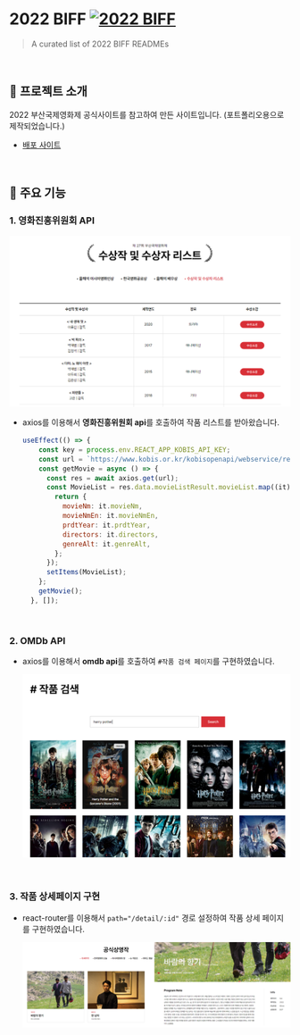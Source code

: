 # 2022 BIFF [![2022 BIFF](https://cdn.jsdelivr.net/gh/sindresorhus/awesome@d7305f38d29fed78fa85652e3a63e154dd8e8829/media/badge.svg)](https://classy-madeleine-f766d7.netlify.app/)
> A curated list of 2022 BIFF READMEs

<br>

## 👀 프로젝트 소개

2022 부산국제영화제 공식사이트를 참고하여 만든 사이트입니다. (포트폴리오용으로 제작되었습니다.)

- [배포 사이트](https://classy-madeleine-f766d7.netlify.app/)

<br>

## 📍 주요 기능

### 1. 영화진흥위원회 API

<img src="./public/images/github01.png" alt=" " />

- axios를 이용해서 **영화진흥위원회 api**를 호출하여 작품 리스트를 받아왔습니다.
    
    ```jsx
    useEffect(() => {
        const key = process.env.REACT_APP_KOBIS_API_KEY;
        const url = `https://www.kobis.or.kr/kobisopenapi/webservice/rest/movie/searchMovieList.json?key=${key}&itemPerPage=50&movieTypeCd=220102`;
        const getMovie = async () => {
          const res = await axios.get(url);
          const MovieList = res.data.movieListResult.movieList.map((it) => {
            return {
              movieNm: it.movieNm,
              movieNmEn: it.movieNmEn,
              prdtYear: it.prdtYear,
              directors: it.directors,
              genreAlt: it.genreAlt,
            };
          });
          setItems(MovieList);
        };
        getMovie();
      }, []);
    ```
    

<br>

### 2. OMDb API

- axios를 이용해서 **omdb api**를 호출하여 `#작품 검색 페이지`를 구현하였습니다.
    
    <img src="./public/images/github02.png" alt=" " />
    

<br>

### 3. 작품 상세페이지 구현

- react-router를 이용해서 `path="/detail/:id"` 경로 설정하여 작품 상세 페이지를 구현하였습니다.
    
    <img src="./public/images/github03.png" alt=" " />
    

